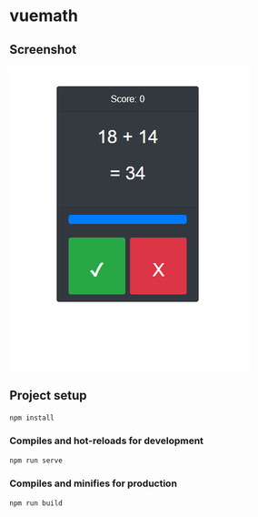 # vuemath

## Screenshot
![alt text](https://raw.githubusercontent.com/oaltena/vuemath/master/public/vuemath-screenshot.png "App Screenshot")

## Project setup
```
npm install
```

### Compiles and hot-reloads for development
```
npm run serve
```

### Compiles and minifies for production
```
npm run build
```
